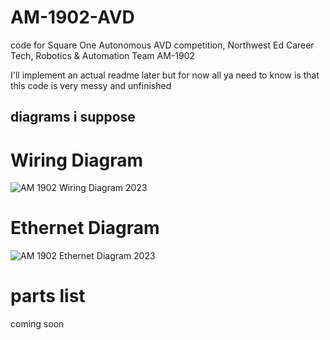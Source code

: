 # AM-1902-AVD
code for Square One Autonomous AVD competition, Northwest Ed Career Tech, Robotics &amp; Automation Team AM-1902


I'll implement an actual readme later but for now all ya need to know is that this code is very messy and unfinished


## diagrams i suppose

# Wiring Diagram
![AM 1902 Wiring Diagram 2023](https://user-images.githubusercontent.com/122466998/236230618-635925d8-c0a5-4512-8a40-854b181fcef8.png)

# Ethernet Diagram
![AM 1902 Ethernet Diagram 2023](https://user-images.githubusercontent.com/122466998/236230748-6bb6c354-5028-4c51-828b-4a6012eede5b.png)

# parts list
coming soon
